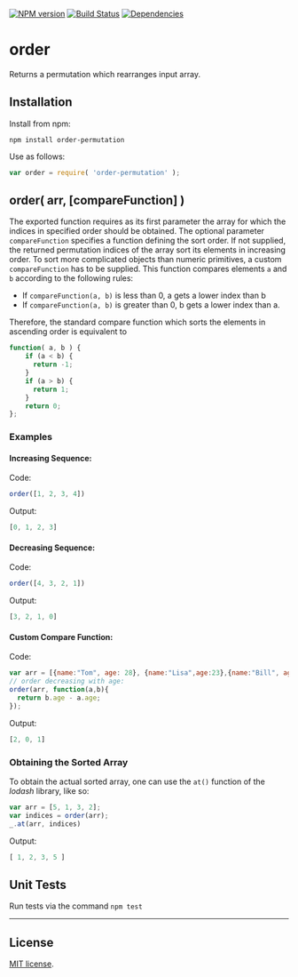[![NPM version][npm-image]][npm-url]
[![Build Status][travis-image]][travis-url]
[![Dependencies][dependencies-image]][dependencies-url]


# order

Returns a permutation which rearranges input array.

## Installation

Install from npm:

```
npm install order-permutation
```
Use as follows:

``` javascript
var order = require( 'order-permutation' );
```

## order( arr, \[compareFunction\] )

The exported function requires as its first parameter the array for which the indices in specified order should be obtained. The optional parameter `compareFunction` specifies a function defining the sort order. If not supplied, the returned permutation indices of the  array sort its elements in increasing order. To sort more complicated objects than numeric primitives, a custom `compareFunction` has to be supplied. This function compares elements `a` and `b` according to the following rules:
- If `compareFunction(a, b)` is less than 0, a gets a lower index than b
- If `compareFunction(a, b)` is greater than 0, b gets a lower index than a.

Therefore, the standard compare function which sorts the elements in ascending order is equivalent to
``` javascript
function( a, b ) {
    if (a < b) {
      return -1;
    }
    if (a > b) {
      return 1;
    }
    return 0;  
};
```

### Examples

#### Increasing Sequence:

Code:
``` javascript
order([1, 2, 3, 4])
```

Output:
``` javascript
[0, 1, 2, 3]
```

#### Decreasing Sequence:

Code:
``` javascript
order([4, 3, 2, 1])
```

Output:
``` javascript
[3, 2, 1, 0]
```

#### Custom Compare Function:

Code:
``` javascript
var arr = [{name:"Tom", age: 28}, {name:"Lisa",age:23},{name:"Bill", age: 65}]
// order decreasing with age:
order(arr, function(a,b){
  return b.age - a.age;
});
```

Output:
``` javascript
[2, 0, 1]
```

### Obtaining the Sorted Array

To obtain the actual sorted array, one can use the `at()` function of the *lodash* library, like so:

``` javascript
var arr = [5, 1, 3, 2];
var indices = order(arr);
_.at(arr, indices)
```

Output:
``` javascript
[ 1, 2, 3, 5 ]
```  

## Unit Tests

Run tests via the command `npm test`

---
## License

[MIT license](http://opensource.org/licenses/MIT). 

[npm-image]: https://badge.fury.io/js/order-permutation.svg
[npm-url]: http://badge.fury.io/js/order-permutation

[travis-image]: https://travis-ci.org/Planeshifter/order.svg
[travis-url]: https://travis-ci.org/Planeshifter/order

[dependencies-image]: http://img.shields.io/david/Planeshifter/order.svg
[dependencies-url]: https://david-dm.org/Planeshifter/order

